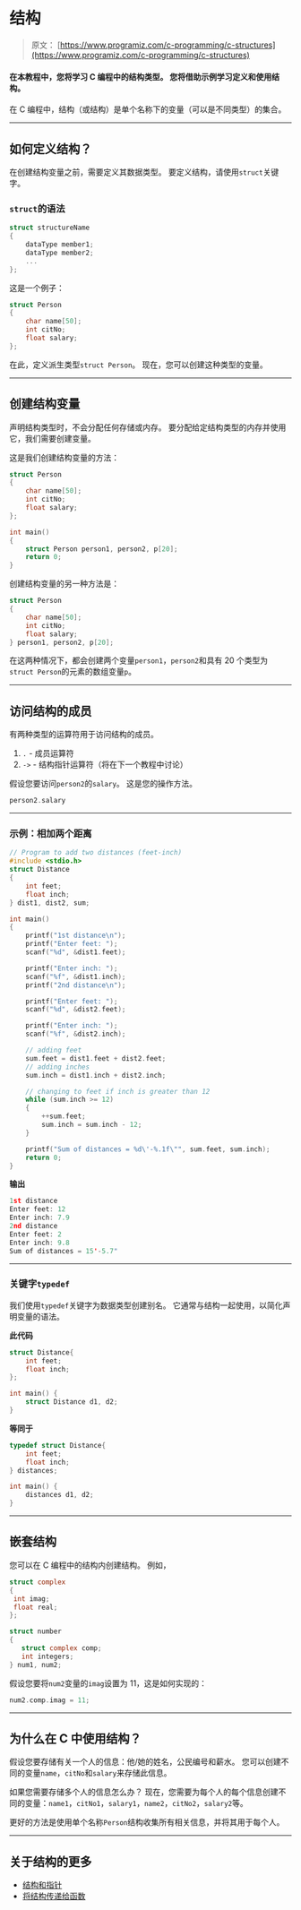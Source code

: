 # 结构

> 原文： [https://www.programiz.com/c-programming/c-structures](https://www.programiz.com/c-programming/c-structures)

#### 在本教程中，您将学习 C 编程中的结构类型。 您将借助示例学习定义和使用结构。

在 C 编程中，结构（或结构）是单个名称下的变量（可以是不同类型）的集合。

* * *

## 如何定义结构？

在创建结构变量之前，需要定义其数据类型。 要定义结构，请使用`struct`关键字。

### `struct`的语法

```c
struct structureName 
{
    dataType member1;
    dataType member2;
    ...
};

```

这是一个例子：

```c
struct Person
{
    char name[50];
    int citNo;
    float salary;
};

```

在此，定义派生类型`struct Person`。 现在，您可以创建这种类型的变量。

* * *

## 创建结构变量

声明结构类型时，不会分配任何存储或内存。 要分配给定结构类型的内存并使用它，我们需要创建变量。

这是我们创建结构变量的方法：

```c
struct Person
{
    char name[50];
    int citNo;
    float salary;
};

int main()
{
    struct Person person1, person2, p[20];
    return 0;
}
```

创建结构变量的另一种方法是：

```c
struct Person
{
    char name[50];
    int citNo;
    float salary;
} person1, person2, p[20];

```

在这两种情况下，都会创建两个变量`person1`，`person2`和具有 20 个类型为`struct Person`的元素的数组变量`p`。

* * *

## 访问结构的成员

有两种类型的运算符用于访问结构的成员。

1.  `.` - 成员运算符
2.  `->` - 结构指针运算符（将在下一个教程中讨论）

假设您要访问`person2`的`salary`。 这是您的操作方法。

```c
person2.salary
```

* * *

### 示例：相加两个距离

```c
// Program to add two distances (feet-inch)
#include <stdio.h>
struct Distance
{
    int feet;
    float inch;
} dist1, dist2, sum;

int main()
{
    printf("1st distance\n");
    printf("Enter feet: ");
    scanf("%d", &dist1.feet);

    printf("Enter inch: ");
    scanf("%f", &dist1.inch);
    printf("2nd distance\n");

    printf("Enter feet: ");
    scanf("%d", &dist2.feet);

    printf("Enter inch: ");
    scanf("%f", &dist2.inch);

    // adding feet
    sum.feet = dist1.feet + dist2.feet;
    // adding inches
    sum.inch = dist1.inch + dist2.inch;

    // changing to feet if inch is greater than 12
    while (sum.inch >= 12) 
    {
        ++sum.feet;
        sum.inch = sum.inch - 12;
    }

    printf("Sum of distances = %d\'-%.1f\"", sum.feet, sum.inch);
    return 0;
}
```

**输出**

```c
1st distance
Enter feet: 12
Enter inch: 7.9
2nd distance
Enter feet: 2
Enter inch: 9.8
Sum of distances = 15'-5.7"
```

* * *

### 关键字`typedef`

我们使用`typedef`关键字为数据类型创建别名。 它通常与结构一起使用，以简化声明变量的语法。

**此代码**

```c
struct Distance{
    int feet;
    float inch;
};

int main() {
    struct Distance d1, d2;
}

```

**等同于**

```c
typedef struct Distance{
    int feet;
    float inch;
} distances;

int main() {
    distances d1, d2;
}

```

* * *

## 嵌套结构

您可以在 C 编程中的结构内创建结构。 例如，

```c
struct complex
{
 int imag;
 float real;
};

struct number
{
   struct complex comp;
   int integers;
} num1, num2;

```

假设您要将`num2`变量的`imag`设置为 11，这是如何实现的：

```c
num2.comp.imag = 11;

```

* * *

## 为什么在 C 中使用结构？

假设您要存储有关一个人的信息：他/她的姓名，公民编号和薪水。 您可以创建不同的变量`name`，`citNo`和`salary`来存储此信息。

如果您需要存储多个人的信息怎么办？ 现在，您需要为每个人的每个信息创建不同的变量：`name1`，`citNo1`，`salary1`，`name2`，`citNo2`，`salary2`等。

更好的方法是使用单个名称`Person`结构收集所有相关信息，并将其用于每个人。

* * *

## 关于结构的更多

*   [结构和指针](/c-programming/c-structures-pointers)
*   [将结构传递给函数](/c-programming/c-structure-function)